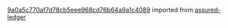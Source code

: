 [9a0a5c770af7d78cb5eee968cd76b64a9a1c4089](https://github.com/insolar/assured-ledger/commit/9a0a5c770af7d78cb5eee968cd76b64a9a1c4089) imported from [assured-ledger](https://github.com/insolar/assured-ledger)
